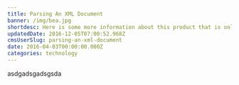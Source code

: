 ```yaml
---
title: Parsing An XML Document
banner: /img/bea.jpg
shortdesc: Here is some more information about this product that is only revealed once clicked on.
updatedDate: 2016-12-05T07:00:52.968Z
cmsUserSlug: parsing-an-xml-document
date: 2016-04-03T00:00:00.000Z
categories: technology
---
```


asdgadsgadsgsda